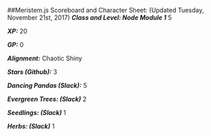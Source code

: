 ##Meristem.js Scoreboard and Character Sheet:
(Updated Tuesday, November 21st, 2017)
**_Class and Level: Node Module 1_** 5

**_XP:_** 20

**_GP:_** 0

**_Alignment:_** Chaotic Shiny


**_Stars (Github):_** 3

**_Dancing Pandas (Slack):_** 5

**_Evergreen Trees: (Slack)_** 2

**_Seedlings: (Slack)_** 1

**_Herbs: (Slack)_** 1
